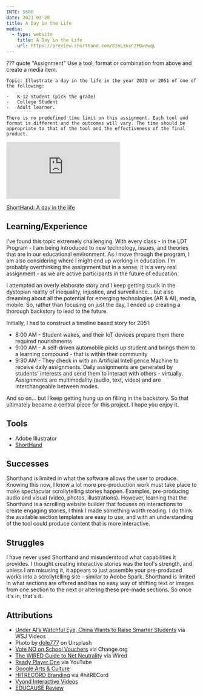 ```yaml
---
INTE: 5680
date: 2021-03-28
title: A Day in the Life
media:
  - type: website
    title: A Day in the Life
    url: https://preview.shorthand.com/8znL3nsC2FBwzwqL
---
```


??? quote "Assignment"
    Use a tool, format or combination from above and create a media item.

    Topic: Illustrate a day in the life in the year 2031 or 2051 of one of the following:

    -   K-12 Student (pick the grade)
    -   College Student
    -   Adult learner.

    There is no predefined time limit on this assignment. Each tool and format is different and the outcomes will vary. The time should be appropriate to that of the tool and the effectiveness of the final product.

<div class="aspect-ratio aspect-ratio--16-9">
  <iframe class="aspect-ratio--content" src="https://preview.shorthand.com/8znL3nsC2FBwzwqL" title="Google Site" frameborder="0"></iframe>
</div>

[ShortHand: A day in the life](https://preview.shorthand.com/8znL3nsC2FBwzwqL)

## Learning/Experience

I’ve found this topic extremely challenging. With every class - in the LDT Program - I am being introduced to new technology, issues, and theories that are in our educational environment. As I move through the program, I am also considering where I might end up working in education. I’m probably overthinking the assignment but in a sense, it is a very real assignment - as we are active participants in the future of education.

I attempted an overly elaborate story and I keep getting stuck in the dystopian reality of inequality, injustice, and surveillance... but also dreaming about all the potential for emerging technologies (AR & AI), media, mobile. So, rather than focusing on just the day, I ended up creating a thorough backstory to lead to the future.

Initially, I had to construct a timeline based story for 2051:

-   8:00 AM - Student wakes, and their IoT devices prepare them there required nourishments
-   9:00 AM - A self-driven automobile picks up student and brings them to a learning compound - that is within their community
-   9:30 AM - They check in with an Artificial Intelligence Machine to receive daily assignments. Daily assignments are generated by students' interests and send them to interact with others - virtually. Assignments are multimodality (audio, text, video) and are interchangeable between modes.

And so on… but I keep getting hung up on filling in the backstory. So that ultimately became a central piece for this project. I hope you enjoy it.

## Tools

-   Adobe Illustrator
-   [ShortHand](https://shorthand.com)

## Successes

Shorthand is limited in what the software allows the user to produce. Knowing this now, I know a lot more pre-production work must take place to make spectacular scrollytelling stories happen. Examples, pre-producing audio and visual (video, photos, illustrations). However, learning that the Shorthand is a scrolling website builder that focuses on interactions to create engaging stories, I think I made something worth reading. I do think the available section templates are easy to use, and with an understanding of the tool could produce content that is more interactive.

## Struggles

I have never used Shorthand and misunderstood what capabilities it provides. I thought creating interactive stories was the tool's strength, and unless I am misusing it, it appears to just assemble your pre-produced works into a scrollytelling site - similar to Adobe Spark. Shorthand is limited in what sections are offered and has no easy way of shifting text or images from one section to the next or altering these pre-made sections. So once it's in, that's it.

## Attributions

-   [Under AI’s Watchful Eye, China Wants to Raise Smarter Students](https://www.wsj.com/video/under-ais-watchful-eye-china-wants-to-raise-smarter-students/C4294BAB-A76B-4569-8D09-32E9F2B62D19.html) via WSJ Videos
-   Photo by [dole777](https://unsplash.com/@dole777?utm_source=unsplash&utm_medium=referral&utm_content=creditCopyText) on Unsplash
-   [Vote NO on School Vouchers](https://www.change.org/p/tennessee-governor-vote-no-on-school-vouchers) via Change.org
-   [The WIRED Guide to Net Neutrality](https://www.wired.com/story/guide-net-neutrality/) via Wired
-   [Ready Player One](https://www.youtube.com/watch?v=rjLVCpE3kuw) via YouTube
-   [Google Arts & Culture](https://artsandculture.google.com/)
-   [HITRECORD Branding](https://hitrecord.org/records/1328421) via #hitRECord
-   [Vyond Interactive Videos](https://www.vyond.com)
-   [EDUCAUSE Review](https://er.educause.edu)
